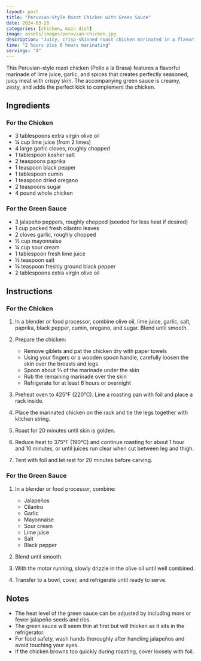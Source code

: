 ```yaml
---
layout: post
title: "Peruvian-Style Roast Chicken with Green Sauce"
date: 2024-03-26
categories: [chicken, main dish]
image: assets/images/peruvian-chicken.jpg
description: "Juicy, crisp-skinned roast chicken marinated in a flavorful blend of spices and served with a creamy, spicy green sauce."
time: "2 hours plus 6 hours marinating"
servings: "4"
---
```


This Peruvian-style roast chicken (Pollo a la Brasa) features a flavorful marinade of lime juice, garlic, and spices that creates perfectly seasoned, juicy meat with crispy skin. The accompanying green sauce is creamy, zesty, and adds the perfect kick to complement the chicken.

## Ingredients

### For the Chicken
- 3 tablespoons extra virgin olive oil
- ¼ cup lime juice (from 2 limes)
- 4 large garlic cloves, roughly chopped
- 1 tablespoon kosher salt
- 2 teaspoons paprika
- 1 teaspoon black pepper
- 1 tablespoon cumin
- 1 teaspoon dried oregano
- 2 teaspoons sugar
- 4 pound whole chicken

### For the Green Sauce
- 3 jalapeño peppers, roughly chopped (seeded for less heat if desired)
- 1 cup packed fresh cilantro leaves
- 2 cloves garlic, roughly chopped
- ½ cup mayonnaise
- ¼ cup sour cream
- 1 tablespoon fresh lime juice
- ½ teaspoon salt
- ⅛ teaspoon freshly ground black pepper
- 2 tablespoons extra virgin olive oil

## Instructions

### For the Chicken

1. In a blender or food processor, combine olive oil, lime juice, garlic, salt, paprika, black pepper, cumin, oregano, and sugar. Blend until smooth.

2. Prepare the chicken:
   - Remove giblets and pat the chicken dry with paper towels
   - Using your fingers or a wooden spoon handle, carefully loosen the skin over the breasts and legs
   - Spoon about ⅔ of the marinade under the skin
   - Rub the remaining marinade over the skin
   - Refrigerate for at least 6 hours or overnight

3. Preheat oven to 425°F (220°C). Line a roasting pan with foil and place a rack inside.

4. Place the marinated chicken on the rack and tie the legs together with kitchen string.

5. Roast for 20 minutes until skin is golden.

6. Reduce heat to 375°F (190°C) and continue roasting for about 1 hour and 10 minutes, or until juices run clear when cut between leg and thigh.

7. Tent with foil and let rest for 20 minutes before carving.

### For the Green Sauce

1. In a blender or food processor, combine:
   - Jalapeños
   - Cilantro
   - Garlic
   - Mayonnaise
   - Sour cream
   - Lime juice
   - Salt
   - Black pepper

2. Blend until smooth.

3. With the motor running, slowly drizzle in the olive oil until well combined.

4. Transfer to a bowl, cover, and refrigerate until ready to serve.

## Notes

- The heat level of the green sauce can be adjusted by including more or fewer jalapeño seeds and ribs.
- The green sauce will seem thin at first but will thicken as it sits in the refrigerator.
- For food safety, wash hands thoroughly after handling jalapeños and avoid touching your eyes.
- If the chicken browns too quickly during roasting, cover loosely with foil. 